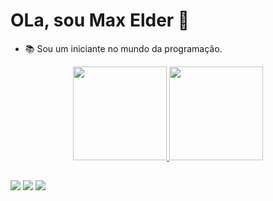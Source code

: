 # OLa, sou Max Elder 👋

- 📚  Sou um iniciante no mundo da programação.
<div align="center">
  <a href="https://github.com/M4xEder">
  <img height="150em" src="https://github-readme-stats.vercel.app/api?username=M4xEder&show_icons=true&theme=dark&include_all_commits=true&count_private=true"/>
  <img height="150em" src="https://github-readme-stats.vercel.app/api/top-langs/?username=M4xEder&layout=compact&langs_count=7&theme=dark"/>
</div>
  
  ##
  
  <div> 
  <a href="https://www.linkedin.com/in/max-elder-santos-silva-49b239122/" target="_blank"><img src="https://img.shields.io/badge/-LinkedIn-%230077B5?style=for-the-badge&logo=linkedin&logoColor=white" target="_blank"></a>
  <a href="maxez1999@gmail.com"><img src="https://img.shields.io/badge/-Gmail-%23333?style=for-the-badge&logo=gmail&logoColor=white" target="_blank"></a>
    <a href="https://www.instagram.com/8m4x/" target="_blank"><img src="https://img.shields.io/badge/-Instagram-%23E4405F?style=for-the-badge&logo=instagram&logoColor=white" target="_blank"></a>
</div>
